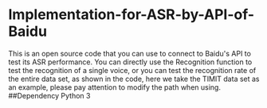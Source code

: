 # Implementation-for-ASR-by-API-of-Baidu
This is an open source code that you can use to connect to Baidu's API to test its ASR performance. You can directly use the Recognition function to test the recognition of a single voice, or you can test the recognition rate of the entire data set, as shown in the code, here we take the TIMIT data set as an example, please pay attention to modify the path when using.
##Dependency
Python 3
